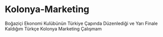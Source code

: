 # Kolonya-Marketing
Boğaziçi Ekonomi Kulübünün Türkiye Çapında Düzenlediği ve Yarı Finale Kaldığım Türkçe Kolonya Marketing Çalışmam
